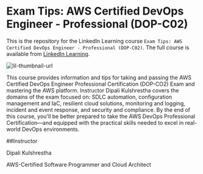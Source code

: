 # Exam Tips: AWS Certified DevOps Engineer - Professional (DOP-C02)
This is the repository for the LinkedIn Learning course `Exam Tips: AWS Certified DevOps Engineer - Professional (DOP-C02)`. The full course is available from [LinkedIn Learning][lil-course-url].

![lil-thumbnail-url]

This course provides information and tips for taking and passing the AWS Certified DevOps Engineer Professional Certification (DOP-CO2) Exam and mastering the AWS platform. Instructor Dipali Kulshrestha covers the domains of the exam focused on: SDLC automation, configuration management and IaC, resilient cloud solutions, monitoring and logging, incident and event response, and security and compliance. By the end of this course, you'll be better prepared to take the AWS DevOps Professional Certification—and equipped with the practical skills needed to excel in real-world DevOps environments.

##Instructor

Dipali Kulshrestha

AWS-Certified Software Programmer and Cloud Architect

[0]: # (Replace these placeholder URLs with actual course URLs)

[lil-course-url]: https://www.linkedin.com/learning/aws-certified-devops-engineer-professional-dop-c02-exam-tips
[lil-thumbnail-url]: http://


